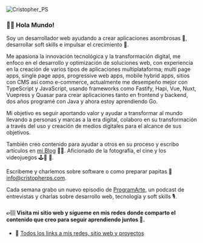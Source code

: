 ![Cristopher_PS](https://cristopherps.com/wp-content/uploads/2020/08/bannerGithub-1.png)

### 🤘🏼 Hola Mundo! 

Soy un desarrollador web ayudando a crear aplicaciones asombrosas 🤩, desarrollar soft skills e impulsar el crecimiento 🚀.

Me apasiona la innovación tecnológica y la transformación digital, me enfoco en el desarrollo y optimización de soluciones web, con experiencia en la creación de varios tipos de aplicaciones multiplataforma; multi page apps, single page apps, progressive web apps, mobile hybrid apps, sitios con CMS así como e-commerce, actualmente me desempeño mejor con TypeScript y JavaScript, usando frameworks como Fastify, Hapi, Vue, Nuxt, Vuepress y Quasar para crear aplicaciones tanto en frontend y backend, dos años programé con Java y ahora estoy aprendiendo Go.

Mi objetivo es seguir aportando valor y ayudar a transformar al mundo llevando a personas y marcas a la era digital, colaboro en su transformación a través del uso y creación de medios digitales para el alcance de sus objetivos.

También creo contenido para ayudar a otros en su proceso y escribo artículos en [mi Blog](https://cristopherps.com/blog) ✍🏼. Aficionado de la fotografía, el cine y los videojuegos 🕹📸 🎥.

Escribeme y charlemos sobre software o como preparar papitas 📩 info@cristopherps.com.

Cada semana grabo un nuevo episodio de [ProgramArte](https://anchor.fm/ps-cristopher), un podcast de entrevistas y charlas sobre desarrollo web, tecnología y soft skills 🎙.

#### 👉🏼 Visita mi sitio web y sígueme en mis redes donde comparto el contenido que creo para seguir aprendiendo juntos 🚀.

- 🔗 [Todos los links a mis redes, sitio web y proyectos](https://links.cristopherps.com/) 


